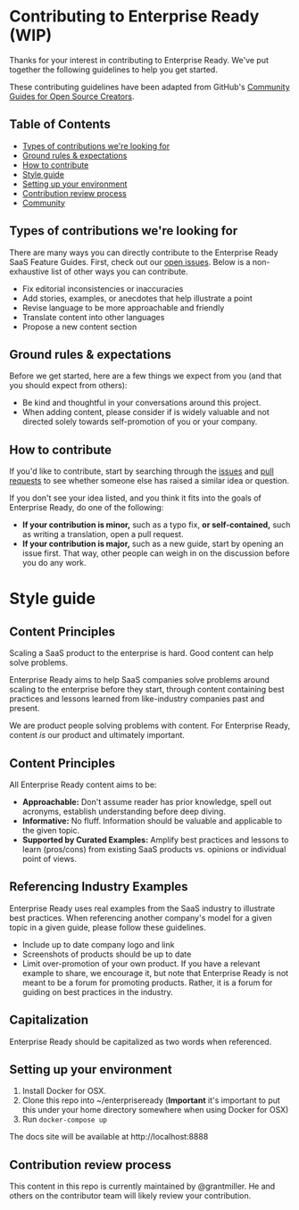 # Contributing to Enterprise Ready (WIP)

Thanks for your interest in contributing to Enterprise Ready. We've put together the following guidelines to help you get started.

These contributing guidelines have been adapted from GitHub's [Community Guides for Open Source Creators](https://github.com/github/opensource.guide).
## Table of Contents

- [Types of contributions we're looking for](#types-of-contributions-were-looking-for)
- [Ground rules & expectations](#ground-rules--expectations)
- [How to contribute](#how-to-contribute)
- [Style guide](#style-guide)
- [Setting up your environment](#setting-up-your-environment)
- [Contribution review process](#contribution-review-process)
- [Community](#community)

## Types of contributions we're looking for
There are many ways you can directly contribute to the Enterprise Ready SaaS Feature Guides. First, check out our [open issues](https://github.com/enterpriseready/enterpriseready/issues). Below is a non-exhaustive list of other ways you can contribute.

* Fix editorial inconsistencies or inaccuracies
* Add stories, examples, or anecdotes that help illustrate a point
* Revise language to be more approachable and friendly
* Translate content into other languages
* Propose a new content section 

## Ground rules & expectations

Before we get started, here are a few things we expect from you (and that you should expect from others):

* Be kind and thoughtful in your conversations around this project. 
* When adding content, please consider if is widely valuable and not directed solely towards self-promotion of you or your company. 

## How to contribute

If you'd like to contribute, start by searching through the [issues](https://github.com/enterpriseready/enterpriseready/issues) and [pull requests](https://github.com/enterpriseready/enterpriseready/pulls) to see whether someone else has raised a similar idea or question.

If you don't see your idea listed, and you think it fits into the goals of Enterprise Ready, do one of the following:
* **If your contribution is minor,** such as a typo fix, **or self-contained,** such as writing a translation, open a pull request.
* **If your contribution is major,** such as a new guide, start by opening an issue first. That way, other people can weigh in on the discussion before you do any work.

# Style guide

## Content Principles 

Scaling a SaaS product to the enterprise is hard. Good content can help solve problems. 

Enterprise Ready aims to help SaaS companies solve problems around scaling to the enterprise before they start, through content containing best practices and lessons learned from like-industry companies past and present.

We are product people solving problems with content. For Enterprise Ready, content *is* our product and ultimately important.

## Content Principles
All Enterprise Ready content aims to be:

* **Approachable:** Don't assume reader has prior knowledge, spell out acronyms, establish understanding before deep diving.
* **Informative:** No fluff. Information should be valuable and applicable to the given topic.
* **Supported by Curated Examples:** Amplify best practices and lessons to learn (pros/cons) from existing SaaS products vs. opinions or individual point of views. 

## Referencing Industry Examples 

Enterprise Ready uses real examples from the SaaS industry to illustrate best practices. When referencing another company's model for a given topic in a given guide, please follow these guidelines.

* Include up to date company logo and link 
* Screenshots of products should be up to date
* Limit over-promotion of your own product. If you have a relevant example to share, we encourage it, but note that Enterprise Ready is not meant to be a forum for promoting products. Rather, it is a forum for guiding on best practices in the industry.

## Capitalization 

Enterprise Ready should be capitalized as two words when referenced. 

## Setting up your environment

1. Install Docker for OSX.
1. Clone this repo into ~/enterpriseready (**Important** it's important to put this under your home directory somewhere when using Docker for OSX)
1. Run `docker-compose up`

The docs site will be available at http://localhost:8888

## Contribution review process

This content in this repo is currently maintained by @grantmiller. He and others on the contributor team will likely review your contribution. 
